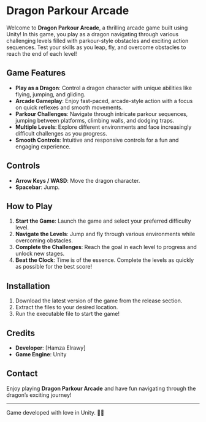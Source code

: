 # Dragon Parkour Arcade

Welcome to **Dragon Parkour Arcade**, a thrilling arcade game built using Unity! In this game, you play as a dragon navigating through various challenging levels filled with parkour-style obstacles and exciting action sequences. Test your skills as you leap, fly, and overcome obstacles to reach the end of each level!

## Game Features

- **Play as a Dragon**: Control a dragon character with unique abilities like flying, jumping, and gliding.
- **Arcade Gameplay**: Enjoy fast-paced, arcade-style action with a focus on quick reflexes and smooth movements.
- **Parkour Challenges**: Navigate through intricate parkour sequences, jumping between platforms, climbing walls, and dodging traps.
- **Multiple Levels**: Explore different environments and face increasingly difficult challenges as you progress.
- **Smooth Controls**: Intuitive and responsive controls for a fun and engaging experience.

## Controls

- **Arrow Keys / WASD**: Move the dragon character.
- **Spacebar**: Jump.

## How to Play

1. **Start the Game**: Launch the game and select your preferred difficulty level.
2. **Navigate the Levels**: Jump and fly through various environments while overcoming obstacles.
3. **Complete the Challenges**: Reach the goal in each level to progress and unlock new stages.
4. **Beat the Clock**: Time is of the essence. Complete the levels as quickly as possible for the best score!

## Installation

1. Download the latest version of the game from the release section.
2. Extract the files to your desired location.
3. Run the executable file to start the game!

## Credits

- **Developer**: [Hamza Elrawy]
- **Game Engine**: Unity

## Contact


Enjoy playing **Dragon Parkour Arcade** and have fun navigating through the dragon’s exciting journey!

---
Game developed with love in Unity. 🚀🐉
